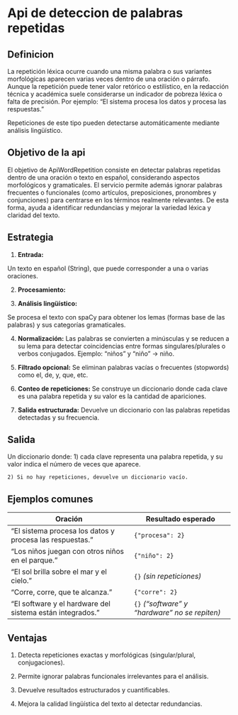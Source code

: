# Api de deteccion de palabras  repetidas

## Definicion

La repetición léxica ocurre cuando una misma palabra o sus variantes morfológicas aparecen varias veces dentro de una oración o párrafo.
Aunque la repetición puede tener valor retórico o estilístico, en la redacción técnica y académica suele considerarse un indicador de pobreza léxica o falta de precisión.
Por ejemplo: “El sistema procesa los datos y procesa las respuestas.”

Repeticiones de este tipo pueden detectarse automáticamente mediante análisis lingüístico.

## Objetivo de la api

El objetivo de ApiWordRepetition consiste en detectar palabras repetidas dentro de una oración o texto en español, considerando aspectos morfológicos y gramaticales.
El servicio permite además ignorar palabras frecuentes o funcionales (como artículos, preposiciones, pronombres y conjunciones) para centrarse en los términos realmente relevantes. De esta forma, ayuda a identificar redundancias y mejorar la variedad léxica y claridad del texto.


## Estrategia

1. **Entrada:**

Un texto en español (String), que puede corresponder a una o varias oraciones.

2. **Procesamiento:**

3. **Análisis lingüístico:**

 Se procesa el texto con spaCy para obtener los lemas (formas base de las palabras) y sus categorías gramaticales.

4. **Normalización:**
 Las palabras se convierten a minúsculas y se reducen a su lema para detectar coincidencias entre formas singulares/plurales o verbos conjugados.
Ejemplo: “niños” y “niño” → niño.

5. **Filtrado opcional:**
Se eliminan palabras vacías o frecuentes (stopwords) como el, de, y, que, etc.

6. **Conteo de repeticiones:**
Se construye un diccionario donde cada clave es una palabra repetida y su valor es la cantidad de apariciones.

7. **Salida estructurada:**
Devuelve un diccionario con las palabras repetidas detectadas y su frecuencia.

## Salida 

  Un diccionario donde:
    1) cada clave representa una palabra repetida, y su valor indica el número de veces que aparece.
    
    2) Si no hay repeticiones, devuelve un diccionario vacío.


## Ejemplos comunes

| Oración                                                   | Resultado esperado                             |
| --------------------------------------------------------- | ---------------------------------------------- |
| “El sistema procesa los datos y procesa las respuestas.”  | `{"procesa": 2}`                               |
| “Los niños juegan con otros niños en el parque.”          | `{"niño": 2}`                                  |
| “El sol brilla sobre el mar y el cielo.”                  | `{}` *(sin repeticiones)*                      |
| “Corre, corre, que te alcanza.”                           | `{"corre": 2}`                                 |
| “El software y el hardware del sistema están integrados.” | `{}` *(“software” y “hardware” no se repiten)* |


## Ventajas 

1) Detecta repeticiones exactas y morfológicas (singular/plural, conjugaciones).

2) Permite ignorar palabras funcionales irrelevantes para el análisis.

3) Devuelve resultados estructurados y cuantificables.

4) Mejora la calidad lingüística del texto al detectar redundancias.